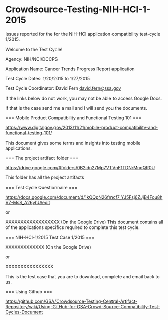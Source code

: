 Crowdsource-Testing-NIH-HCI-1-2015
==================================

Issues reported for the for the NIH-HCI application compatibility test-cycle 1/2015.

Welcome to the Test Cycle!

Agency: NIH/NCI/DCCPS

Application Name: Cancer Trends Progress Report application

Test Cycle Dates: 1/20/2015 to 1/27/2015

Test Cycle Coordinator: David Fern david.fern@ssa.gov

If the links below do not work, you may not be able to access Google Docs.

If that is the case send me a mail and I will send you the documents.

=== Mobile Product Compatibility and Functional Testing 101 ===

https://www.digitalgov.gov/2013/11/21/mobile-product-compatibility-and-functional-testing-101/

This document gives some terms and insights into testing mobile applications.

=== The project artifact folder ===

https://drive.google.com/#folders/0B2idn27Mp7VTVnF1TDNrMndQR0U

This folder has all the project artifacts

=== Test Cycle Questionnaire ===

https://docs.google.com/document/d/1kQQpN26fmcf7_YJ5Fsj6ZJjB4Fou8hVZ-MsS_A26yhU/edit

or

XXXXXXXXXXXXXXXXXX (On the Google Drive) This document contains all of the applications specifics required to complete this 
test cycle.

=== NIH-HCI-1/2015 Test Case 1/2015 ===

XXXXXXXXXXXXX  (On the Google Drive)

or

XXXXXXXXXXXXXXXX

This is the test case that you are to download, complete and email back to us.

=== Using Github ===

https://github.com/GSA/Crowdsource-Testing-Central-Artifact-Repository/wiki/Using-GitHub-for-GSA-Crowd-Source-Compatibility-Test-Cycles-Document

